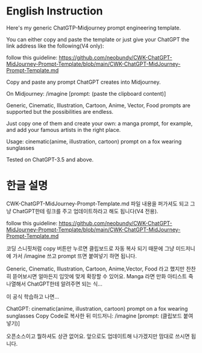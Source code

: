 English Instruction
================================================
Here's my generic ChatGTP-Midjourney prompt engineering template. 

You can either copy and paste the template or just give your ChatGPT the link address like the following(V4 only):

follow this guideline: https://github.com/neobundy/CWK-ChatGPT-MidJourney-Prompt-Template/blob/main/CWK-ChatGPT-MidJourney-Prompt-Template.md

Copy and paste any prompt ChatGPT creates into Midjourney. 

On Midjourney: /imagine [prompt: (paste the clipboard content)]

Generic, Cinematic, Illustration, Cartoon, Anime, Vector, Food prompts are supported but the possibilities are endless.

Just copy one of them and create your own: a manga prompt, for example, and add your famous artists in the right place.

Usage: cinematic(anime, illustration, cartoon) prompt on a fox wearing sunglasses

Tested on ChatGPT-3.5 and above.


한글 설명
================================================
CWK-ChatGPT-MidJourney-Prompt-Template.md 파일 내용을 퍼가셔도 되고 그냥 ChatGPT한테 링크를 주고 업데이트하라고 해도 됩니다(V4 전용).

follow this guideline: https://github.com/neobundy/CWK-ChatGPT-MidJourney-Prompt-Template/blob/main/CWK-ChatGPT-MidJourney-Prompt-Template.md

코딩 스니핏처럼 copy 버튼만 누르면 클립보드로 자동 복사 되기 때문에 그냥 미드저니에 가서 /imagine 쓰고 prompt 뜨면 붙여넣기 하면 됩니다.

Generic, Cinematic, Illustration, Cartoon, Anime,Vector, Food 라고 했지만 찬찬히 뜯어보시면 얼마든지 입맛에 맞게 확장할 수 있어요. Manga 라면 만화 아티스트 죽 나열해서 ChatGPT한테 알려주면 되는 식...

이 공식 학습하고 나면...

ChatGPT: cinematic(anime, illustration, cartoon) prompt on a fox wearing sunglasses
Copy Code로 복사한 뒤 미드저니: /imagine [prompt: (클립보드 붙여넣기)]

오픈소스이고 뭘하셔도 상관 없어요. 앞으로도 업데이트해 나가겠지만 맘대로 쓰시면 됩니다.
